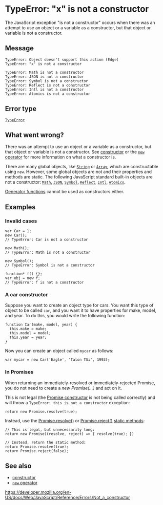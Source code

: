 TypeError: "x" is not a constructor
===================================

The JavaScript exception "is not a constructor" occurs when there was an attempt to use an object or a variable as a constructor, but that object or variable is not a constructor.

Message
-------

    TypeError: Object doesn't support this action (Edge)
    TypeError: "x" is not a constructor

    TypeError: Math is not a constructor
    TypeError: JSON is not a constructor
    TypeError: Symbol is not a constructor
    TypeError: Reflect is not a constructor
    TypeError: Intl is not a constructor
    TypeError: Atomics is not a constructor

Error type
----------

[`TypeError`](../global_objects/typeerror)

What went wrong?
----------------

There was an attempt to use an object or a variable as a constructor, but that object or variable is not a constructor. See [constructor](https://developer.mozilla.org/en-US/docs/Glossary/Constructor) or the [`new` operator](../operators/new) for more information on what a constructor is.

There are many global objects, like [`String`](../global_objects/string) or [`Array`](../global_objects/array), which are constructable using `new`. However, some global objects are not and their properties and methods are static. The following JavaScript standard built-in objects are not a constructor: [`Math`](../global_objects/math), [`JSON`](../global_objects/json), [`Symbol`](../global_objects/symbol), [`Reflect`](../global_objects/reflect), [`Intl`](../global_objects/intl), [`Atomics`](../global_objects/atomics).

[Generator functions](../statements/function*) cannot be used as constructors either.

Examples
--------

### Invalid cases

    var Car = 1;
    new Car();
    // TypeError: Car is not a constructor

    new Math();
    // TypeError: Math is not a constructor

    new Symbol();
    // TypeError: Symbol is not a constructor

    function* f() {};
    var obj = new f;
    // TypeError: f is not a constructor

### A car constructor

Suppose you want to create an object type for cars. You want this type of object to be called `car`, and you want it to have properties for make, model, and year. To do this, you would write the following function:

    function Car(make, model, year) {
      this.make = make;
      this.model = model;
      this.year = year;
    }

Now you can create an object called `mycar` as follows:

    var mycar = new Car('Eagle', 'Talon TSi', 1993);

### In Promises

When returning an immediately-resolved or immediately-rejected Promise, you do not need to create a *new Promise(...)* and act on it.

This is not legal (the [Promise constructor](https://developer.mozilla.org/en-US/docs/Mozilla/JavaScript_code_modules/Promise.jsm/Promise#Constructor) is not being called correctly) and will throw a `TypeError: this is not a constructor` exception:

    return new Promise.resolve(true);

Instead, use the [Promise.resolve()](../global_objects/promise/resolve) or [Promise.reject()](../global_objects/promise/reject) [static methods](https://en.wikipedia.org/wiki/Method_(computer_programming)#Static_methods):

    // This is legal, but unnecessarily long:
    return new Promise((resolve, reject) => { resolve(true); })

    // Instead, return the static method:
    return Promise.resolve(true);
    return Promise.reject(false);

See also
--------

-   [constructor](https://developer.mozilla.org/en-US/docs/Glossary/Constructor)
-   [`new` operator](../operators/new)

<a href="https://developer.mozilla.org/en-US/docs/Web/JavaScript/Reference/Errors/Not_a_constructor" class="_attribution-link">https://developer.mozilla.org/en-US/docs/Web/JavaScript/Reference/Errors/Not_a_constructor</a>
